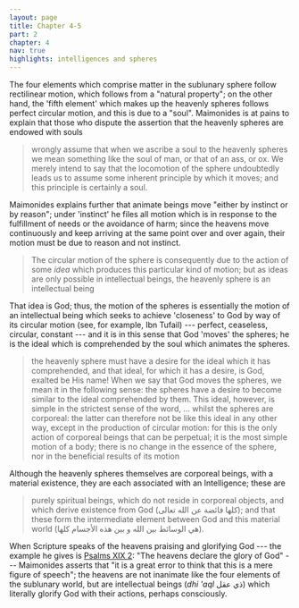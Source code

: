 ```yaml
---
layout: page
title: Chapter 4-5
part: 2
chapter: 4
nav: true
highlights: intelligences and spheres
---
```


The four elements which comprise matter in the sublunary sphere follow rectilinear motion, which follows from a "natural property"; on the other hand, the 'fifth element' which makes up the heavenly spheres follows perfect circular motion, and this is due to a "soul". Maimonides is at pains to explain that those who dispute the assertion that the heavenly spheres are endowed with souls
> wrongly assume that when we ascribe a soul to the heavenly spheres we mean something like the soul of man, or that of an ass, or ox. We merely intend to say that the locomotion of the sphere undoubtedly leads us to assume some inherent principle by which it moves; and this principle is certainly a soul.

Maimonides explains further that animate beings move "either by instinct or by reason"; under 'instinct' he files all motion which is in response to the fulfillment of needs or the avoidance of harm; since the heavens move continuously and keep arriving at the same point over and over again, their motion must be due to reason and not instinct.
> The circular motion of the sphere is consequently due to the action of some _idea_ which produces this particular kind of motion; but as ideas are only possible in intellectual beings, the heavenly sphere is an intellectual being

That idea is God; thus, the motion of the spheres is essentially the motion of an intellectual being which seeks to achieve 'closeness' to God by way of its circular motion (see, for example, Ibn Tufail) --- perfect, ceaseless, circular, constant --- and it is in this sense that God 'moves' the spheres; he is the ideal which is comprehended by the soul which animates the spheres.
> the heavenly sphere must have a desire for the ideal which it has comprehended, and that ideal, for which it has a desire, is God, exalted be His name! When we say that God moves the spheres, we mean it in the following sense: the spheres have a desire to become similar to the ideal comprehended by them. This ideal, however, is simple in the strictest sense of the word, ... whilst the spheres are corporeal: the latter can therefore not be like this ideal in any other way, except in the production of circular motion: for this is the only action of corporeal beings that can be perpetual; it is the most simple motion of a body; there is no change in the essence of the sphere, nor in the beneficial results of its motion

Although the heavenly spheres themselves are corporeal beings, with a material existence, they are each associated with an Intelligence; these are
> purely spiritual beings, which do not reside in corporeal objects, and which derive existence from God (كلها فائضة عن الله تعالى); and that these form the intermediate element between God and this material world (هي الوسائط بين الله و بين هذه الأجسام كلها).

When Scripture speaks of the heavens praising and glorifying God --- the example he gives is [Psalms XIX 2](https://www.sefaria.org/Psalms.19.2): "The heavens declare the glory of God" --- Maimonides asserts that "it is a great error to think that this is a mere figure of speech"; the heavens are not inanimate like the four elements of the sublunary world, but are intellectual beings (_dhi 'aql_ ذي عقل) which literally glorify God with their actions, perhaps consciously.
